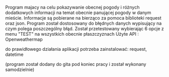 Program majacy na celu pokazywanie obecnej pogody i różnych dodatkowych informacji na temat obecnie panującej pogody w danym mieście. Informacje są pobierane na bierząco za pomoca biblioteki request oraz json.
Program został dostosowany do błędnych danych wypisujący na czym polega poszczególny błąd. 
Został przetestowany wybierając 6 opcje z menu "TEST" na wszystkich obecnie płaszczyznach
Użyte API : Openweathermap

do prawidłowego działania aplikacji potrzeba zainstalować: request, datetime



(program został dodany do gita pod koniec pracy i został wykonany samodzielnie)